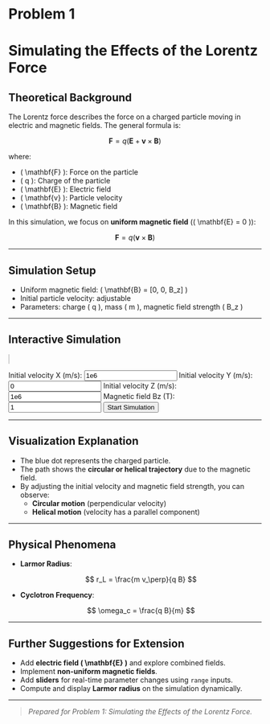 # Problem 1
# Simulating the Effects of the Lorentz Force

## Theoretical Background

The Lorentz force describes the force on a charged particle moving in electric and magnetic fields. The general formula is:

$$
\mathbf{F} = q (\mathbf{E} + \mathbf{v} \times \mathbf{B})
$$

where:
- \( \mathbf{F} \): Force on the particle
- \( q \): Charge of the particle
- \( \mathbf{E} \): Electric field
- \( \mathbf{v} \): Particle velocity
- \( \mathbf{B} \): Magnetic field

In this simulation, we focus on **uniform magnetic field** (\( \mathbf{E} = 0 \)):

$$
\mathbf{F} = q (\mathbf{v} \times \mathbf{B})
$$

---

## Simulation Setup

- Uniform magnetic field: \( \mathbf{B} = [0, 0, B_z] \)
- Initial particle velocity: adjustable
- Parameters: charge \( q \), mass \( m \), magnetic field strength \( B_z \)

---

## Interactive Simulation

<canvas id="simulationCanvas" width="600" height="400" style="border:1px solid #ccc;"></canvas>
<div style="margin-top: 10px;">
  <label>Initial velocity X (m/s): <input type="number" id="vx" value="1e6"></label>
  <label>Initial velocity Y (m/s): <input type="number" id="vy" value="0"></label>
  <label>Initial velocity Z (m/s): <input type="number" id="vz" value="1e6"></label>
  <label>Magnetic field Bz (T): <input type="number" id="bz" value="1"></label>
  <button onclick="startSimulation()">Start Simulation</button>
</div>

<script>
// Lorentz Force Simulation in a Uniform Magnetic Field
let ctx = document.getElementById('simulationCanvas').getContext('2d');
let animationId;

function startSimulation() {
    cancelAnimationFrame(animationId);
    ctx.clearRect(0, 0, 600, 400);

    const q = 1.6e-19;           // Charge (C)
    const m = 9.11e-31;          // Mass (kg)
    const Bz = parseFloat(document.getElementById('bz').value); // Magnetic field (T)
    const v = [parseFloat(document.getElementById('vx').value),
               parseFloat(document.getElementById('vy').value),
               parseFloat(document.getElementById('vz').value)];
    let r = [300, 200, 0];       // Initial position (center of canvas)
    
    const dt = 1e-11;            // Time step

    function draw() {
        // Lorentz force: F = q (v x B)
        let force = [
            q * (v[1] * Bz - v[2] * 0),
            q * (-v[0] * Bz),
            0
        ];

        // Acceleration: a = F / m
        let a = [force[0] / m, force[1] / m, force[2] / m];

        // Update velocity and position
        v[0] += a[0] * dt;
        v[1] += a[1] * dt;
        v[2] += a[2] * dt;
        r[0] += v[0] * dt * 1e9; // Scaled for visualization
        r[1] += v[1] * dt * 1e9;

        // Draw particle
        ctx.fillStyle = "blue";
        ctx.fillRect(r[0], r[1], 2, 2);

        // Repeat
        animationId = requestAnimationFrame(draw);
    }

    draw();
}
</script>

---

## Visualization Explanation

- The blue dot represents the charged particle.
- The path shows the **circular or helical trajectory** due to the magnetic field.
- By adjusting the initial velocity and magnetic field strength, you can observe:
  - **Circular motion** (perpendicular velocity)
  - **Helical motion** (velocity has a parallel component)

---

## Physical Phenomena

- **Larmor Radius**:

  $$
  r_L = \frac{m v_\perp}{q B}
  $$

- **Cyclotron Frequency**:

  $$
  \omega_c = \frac{q B}{m}
  $$

---

## Further Suggestions for Extension

- Add **electric field \( \mathbf{E} \)** and explore combined fields.
- Implement **non-uniform magnetic fields**.
- Add **sliders** for real-time parameter changes using `range` inputs.
- Compute and display **Larmor radius** on the simulation dynamically.

---

> *Prepared for Problem 1: Simulating the Effects of the Lorentz Force.*
